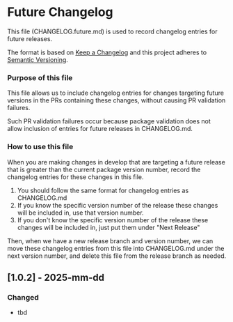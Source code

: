 # Future Changelog

This file (CHANGELOG.future.md) is used to record changelog entries for future releases.

The format is based on [Keep a Changelog](http://keepachangelog.com/en/1.0.0/)
and this project adheres to [Semantic Versioning](http://semver.org/spec/v2.0.0.html).

### Purpose of this file

This file allows us to include changelog entries for changes targeting future versions in the PRs containing these changes, without causing PR validation failures.

Such PR validation failures occur because package validation does not allow inclusion of entries for future releases in CHANGELOG.md.


### How to use this file

When you are making changes in develop that are targeting a future release that is greater than the current package version number, record the changelog entries for these changes in this file.
1. You should follow the same format for changelog entries as CHANGELOG.md
2. If you know the specific version number of the release these changes will be included in, use that version number.
3. If you don't know the specific version number of the release these changes will be included in, just put them under "Next Release"

Then, when we have a new release branch and version number, we can move these changelog entries from this file into CHANGELOG.md under the next version number, and delete this file from the release branch as needed.


## [1.0.2] - 2025-mm-dd

### Changed
- tbd